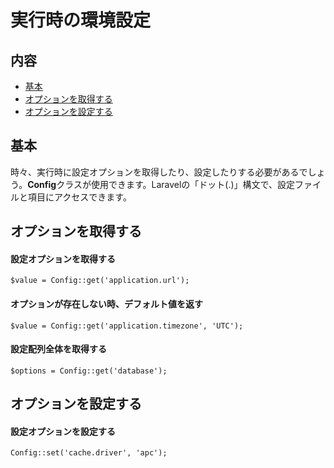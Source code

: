 # 実行時の環境設定

## 内容

- [基本](#the-basics)
- [オプションを取得する](#retrieving-options)
- [オプションを設定する](#setting-options)

<a name="the-basics"></a>
## 基本

時々、実行時に設定オプションを取得したり、設定したりする必要があるでしょう。**Config**クラスが使用できます。Laravelの「ドット(.)」構文で、設定ファイルと項目にアクセスできます。

<a name="retrieving-options"></a>
##  オプションを取得する

#### 設定オプションを取得する

	$value = Config::get('application.url');

#### オプションが存在しない時、デフォルト値を返す

	$value = Config::get('application.timezone', 'UTC');

#### 設定配列全体を取得する

	$options = Config::get('database');

<a name="setting-options"></a>
## オプションを設定する

#### 設定オプションを設定する

	Config::set('cache.driver', 'apc');